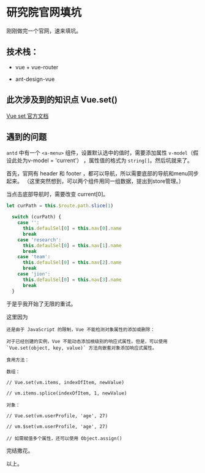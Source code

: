 # 研究院官网填坑

刚刚做完一个官网，速来填坑。

## 技术栈：

* vue + vue-router

* ant-design-vue

## 此次涉及到的知识点 Vue.set()

[Vue set 官方文档](https://cn.vuejs.org/v2/guide/list.html#%E6%95%B0%E7%BB%84%E6%9B%B4%E6%96%B0%E6%A3%80%E6%B5%8B)

## 遇到的问题

`antd` 中有一个 `<a-menu>` 组件，设置默认选中的值时，需要添加属性  `v-model`（假设此处为v-model = 'current'） ，属性值的格式为 `string[]`。然后坑就来了。

首先，官网有 header 和 footer ，都可以导航，所以需要底部的导航和menu同步起来。 （这里突然想到，可以两个组件用同一组数据，提出到store管理。）

当点击底部导航时，需要改变 current[0]。

```javascript
let curPath = this.$route.path.slice(1)

  switch (curPath) {
    case '':
      this.defaulSel[0] = this.nav[0].name
      break
    case 'research':
      this.defaulSel[0] = this.nav[1].name
      break
    case 'team':
      this.defaulSel[0] = this.nav[2].name
      break
    case 'jion':
      this.defaulSel[0] = this.nav[3].name
      break
  }
```

于是乎我开始了无限的重试。

这里因为 

```
还是由于 JavaScript 的限制，Vue 不能检测对象属性的添加或删除：

对于已经创建的实例，Vue 不能动态添加根级别的响应式属性。但是，可以使用 `Vue.set(object, key, value)` 方法向嵌套对象添加响应式属性。

食用方法：

数组：

// Vue.set(vm.items, indexOfItem, newValue)

// vm.items.splice(indexOfItem, 1, newValue)

对象：

// Vue.set(vm.userProfile, 'age', 27)

// vm.$set(vm.userProfile, 'age', 27)

// 如需赋值多个属性，还可以使用 Object.assign()
```

完结撒花。

以上。
